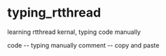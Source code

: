 # typing_rtthread
 learning rtthread kernal, typing code manually

 code -- typing manually
 comment -- copy and paste

